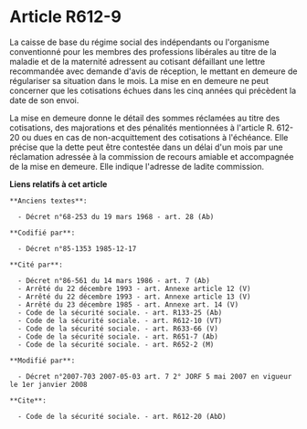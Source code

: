 # Article R612-9

La caisse de base du régime social des indépendants ou l'organisme conventionné pour les membres des professions libérales au
titre de la maladie et de la maternité adressent au cotisant défaillant une lettre recommandée avec demande d'avis de
réception, le mettant en demeure de régulariser sa situation dans le mois. La mise en en demeure ne peut concerner que les
cotisations échues dans les cinq années qui précèdent la date de son envoi.

La mise en demeure donne le détail des sommes réclamées au titre des cotisations, des majorations et des pénalités
mentionnées à l'article R. 612-20 ou dues en cas de non-acquittement des cotisations à l'échéance. Elle précise que la dette
peut être contestée dans un délai d'un mois par une réclamation adressée à la commission de recours amiable et accompagnée de
la mise en demeure. Elle indique l'adresse de ladite commission.

**Liens relatifs à cet article**

	**Anciens textes**:

	  - Décret n°68-253 du 19 mars 1968 - art. 28 (Ab)

	**Codifié par**:

	  - Décret n°85-1353 1985-12-17

	**Cité par**:

	  - Décret n°86-561 du 14 mars 1986 - art. 7 (Ab)
	  - Arrêté du 22 décembre 1993 - art. Annexe article 12 (V)
	  - Arrêté du 22 décembre 1993 - art. Annexe article 13 (V)
	  - Arrêté du 23 décembre 1985 - art. Annexe art. 14 (V)
	  - Code de la sécurité sociale. - art. R133-25 (Ab)
	  - Code de la sécurité sociale. - art. R612-10 (VT)
	  - Code de la sécurité sociale. - art. R633-66 (V)
	  - Code de la sécurité sociale. - art. R651-7 (Ab)
	  - Code de la sécurité sociale. - art. R652-2 (M)

	**Modifié par**:

	  - Décret n°2007-703 2007-05-03 art. 7 2° JORF 5 mai 2007 en vigueur le 1er janvier 2008

	**Cite**:

	  - Code de la sécurité sociale. - art. R612-20 (AbD)
